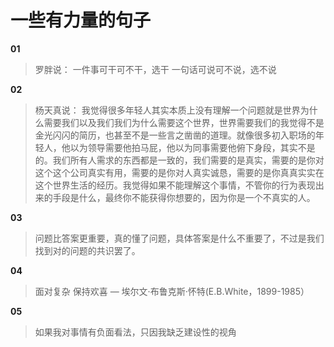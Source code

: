 
# 一些有力量的句子
**01**
>罗胖说：
> 一件事可干可不干，选干
> 一句话可说可不说，选不说

**02**
>杨天真说：
>我觉得很多年轻人其实本质上没有理解一个问题就是世界为什么需要我们以及我们我们为什么需要这个世界，世界需要我们的我觉得不是金光闪闪的简历，也甚至不是一些言之凿凿的道理。就像很多初入职场的年轻人，他以为领导需要他拍马屁，他以为同事需要他俯下身段，其实不是的。我们所有人需求的东西都是一致的，我们需要的是真实，需要的是你对这个这个公司真实有用，需要的是你对人真实诚恳，需要的是你真真实实在这个世界生活的经历。我觉得如果不能理解这个事情，不管你的行为表现出来的手段是什么，最终你不能获得你想要的，因为你是一个不真实的人。 

**03**
> 问题比答案更重要，真的懂了问题，具体答案是什么不重要了，不过是我们找到对的问题的共识罢了。 

**04**
> 面对复杂 保持欢喜 — 埃尔文·布鲁克斯·怀特(E.B.White，1899-1985）

**05**
> 如果我对事情有负面看法，只因我缺乏建设性的视角



